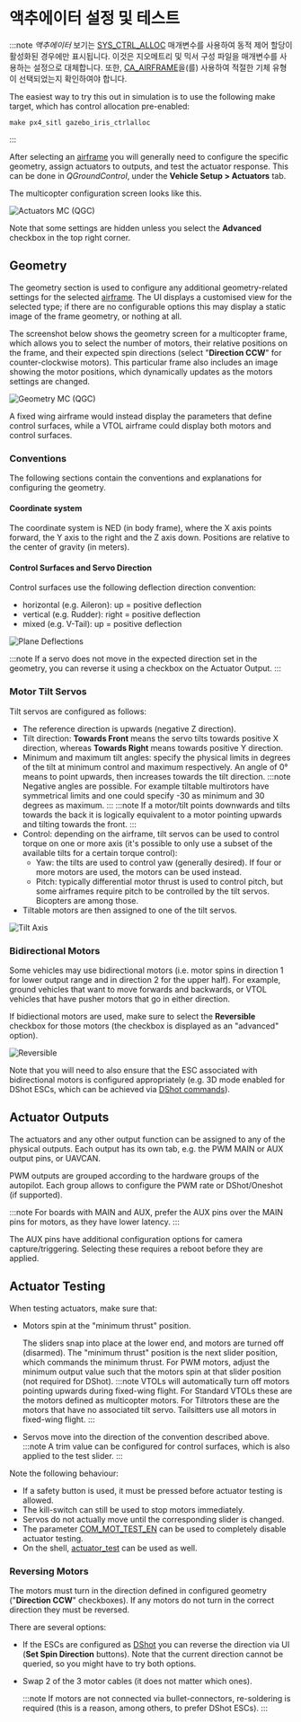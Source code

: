 # 액추에이터 설정 및 테스트

:::note
*액추에이터* 보기는 [SYS_CTRL_ALLOC](../advanced_config/parameter_reference.md#SYS_CTRL_ALLOC) 매개변수를 사용하여 동적 제어 할당이 활성화된 경우에만 표시됩니다. 이것은 지오메트리 및 믹서 구성 파일을 매개변수를 사용하는 설정으로 대체합니다. 또한, [CA_AIRFRAME](../advanced_config/parameter_reference.md#CA_AIRFRAME)을(를) 사용하여 적절한 기체 유형이 선택되었는지 확인하여야 합니다.

The easiest way to try this out in simulation is to use the following make target, which has control allocation pre-enabled:
```
make px4_sitl gazebo_iris_ctrlalloc
```
:::

After selecting an [airframe](../config/airframe.md) you will generally need to configure the specific geometry, assign actuators to outputs, and test the actuator response. This can be done in *QGroundControl*, under the **Vehicle Setup > Actuators** tab.

The multicopter configuration screen looks like this.

![Actuators MC (QGC)](../../assets/config/actuators/qgc_actuators_mc_aux.png)

Note that some settings are hidden unless you select the **Advanced** checkbox in the top right corner.

## Geometry

The geometry section is used to configure any additional geometry-related settings for the selected [airframe](../config/airframe.md). The UI displays a customised view for the selected type; if there are no configurable options this may display a static image of the frame geometry, or nothing at all.

The screenshot below shows the geometry screen for a multicopter frame, which allows you to select the number of motors, their relative positions on the frame, and their expected spin directions (select "**Direction CCW**" for counter-clockwise motors). This particular frame also includes an image showing the motor positions, which dynamically updates as the motors settings are changed.

![Geometry MC (QGC)](../../assets/config/actuators/qgc_actuators_mc_geometry.png)

A fixed wing airframe would instead display the parameters that define control surfaces, while a VTOL airframe could display both motors and control surfaces.


### Conventions

The following sections contain the conventions and explanations for configuring the geometry.

#### Coordinate system

The coordinate system is NED (in body frame), where the X axis points forward, the Y axis to the right and the Z axis down. Positions are relative to the center of gravity (in meters).

#### Control Surfaces and Servo Direction

Control surfaces use the following deflection direction convention:
- horizontal (e.g. Aileron): up = positive deflection
- vertical (e.g. Rudder): right = positive deflection
- mixed (e.g. V-Tail): up = positive deflection

![Plane Deflections](../../assets/config/actuators/plane_servo_convention.png)

:::note
If a servo does not move in the expected direction set in the geometry, you can reverse it using a checkbox on the Actuator Output.
:::


### Motor Tilt Servos

Tilt servos are configured as follows:
- The reference direction is upwards (negative Z direction).
- Tilt direction: **Towards Front** means the servo tilts towards positive X direction, whereas **Towards Right** means towards positive Y direction.
- Minimum and maximum tilt angles: specify the physical limits in degrees of the tilt at minimum control and maximum respectively. An angle of 0° means to point upwards, then increases towards the tilt direction. :::note
Negative angles are possible. For example tiltable multirotors have symmetrical limits and one could specify -30 as minimum and 30 degrees as maximum.
::: :::note
If a motor/tilt points downwards and tilts towards the back it is logically equivalent to a motor pointing upwards and tilting towards the front.
:::
- Control: depending on the airframe, tilt servos can be used to control torque on one or more axis (it's possible to only use a subset of the available tilts for a certain torque control):
  - Yaw: the tilts are used to control yaw (generally desired). If four or more motors are used, the motors can be used instead.
  - Pitch: typically differential motor thrust is used to control pitch, but some airframes require pitch to be controlled by the tilt servos. Bicopters are among those.
- Tiltable motors are then assigned to one of the tilt servos.

![Tilt Axis](../../assets/config/actuators/tilt_axis.png)


### Bidirectional Motors

Some vehicles may use bidirectional motors (i.e. motor spins in direction 1 for lower output range and in direction 2 for the upper half). For example, ground vehicles that want to move forwards and backwards, or VTOL vehicles that have pusher motors that go in either direction.

If bidiectional motors are used, make sure to select the **Reversible** checkbox for those motors (the checkbox is displayed as an "advanced" option).

![Reversible](../../assets/config/actuators/qgc_geometry_reversible.png)

Note that you will need to also ensure that the ESC associated with bidirectional motors is configured appropriately (e.g. 3D mode enabled for DShot ESCs, which can be achieved via [DShot commands](../peripherals/dshot.md#commands)).


## Actuator Outputs

The actuators and any other output function can be assigned to any of the physical outputs. Each output has its own tab, e.g. the PWM MAIN or AUX output pins, or UAVCAN.

PWM outputs are grouped according to the hardware groups of the autopilot. Each group allows to configure the PWM rate or DShot/Oneshot (if supported).

:::note
For boards with MAIN and AUX, prefer the AUX pins over the MAIN pins for motors, as they have lower latency.
:::

The AUX pins have additional configuration options for camera capture/triggering. Selecting these requires a reboot before they are applied.


## Actuator Testing

<!-- Not documented: "Identify and assign motors" -->
 
When testing actuators, make sure that:
- Motors spin at the "minimum thrust" position.

  The sliders snap into place at the lower end, and motors are turned off (disarmed). The "minimum thrust" position is the next slider position, which commands the minimum thrust. For PWM motors, adjust the minimum output value such that the motors spin at that slider position (not required for DShot). :::note
VTOLs will automatically turn off motors pointing upwards during fixed-wing flight.
For Standard VTOLs these are the motors defined as multicopter motors.
For Tiltrotors these are the motors that have no associated tilt servo.
Tailsitters use all motors in fixed-wing flight.
:::
- Servos move into the direction of the convention described above. :::note
A trim value can be configured for control surfaces, which is also applied to the test slider.
:::

Note the following behaviour:
- If a safety button is used, it must be pressed before actuator testing is allowed.
- The kill-switch can still be used to stop motors immediately.
- Servos do not actually move until the corresponding slider is changed.
- The parameter [COM_MOT_TEST_EN](../advanced_config/parameter_reference.md#COM_MOT_TEST_EN) can be used to completely disable actuator testing.
- On the shell, [actuator_test](../modules/modules_command.md#actuator-test) can be used as well.

### Reversing Motors

The motors must turn in the direction defined in configured geometry ("**Direction CCW**" checkboxes). If any motors do not turn in the correct direction they must be reversed.

There are several options:
- If the ESCs are configured as [DShot](../peripherals/dshot.md) you can reverse the direction via UI (**Set Spin Direction** buttons). Note that the current direction cannot be queried, so you might have to try both options.
- Swap 2 of the 3 motor cables (it does not matter which ones).

  :::note
If motors are not connected via bullet-connectors, re-soldering is required (this is a reason, among others, to prefer DShot ESCs).
:::
